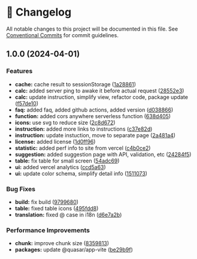 <!-- markdownlint-disable --><!-- textlint-disable -->

# 📓 Changelog

All notable changes to this project will be documented in this file. See
[Conventional Commits](https://conventionalcommits.org) for commit guidelines.

## 1.0.0 (2024-04-01)

### Features

- **cache:** cache result to sessionStorage ([1a28861](https://github.com/DmytroMysak/ff24-calculator/commit/1a28861e87c7ac252291547c7025031d19140562))
- **calc:** added server ping to awake it before actual request ([28552e3](https://github.com/DmytroMysak/ff24-calculator/commit/28552e3936fbc0ab9a9872c957018c0e60dcd12f))
- **calc:** update instruction, simplify view, refactor code, package update ([f57de10](https://github.com/DmytroMysak/ff24-calculator/commit/f57de10cbd35ad51027d4401969cfc4bb42ed792))
- **faq:** added faq, added github actions, added version ([d038866](https://github.com/DmytroMysak/ff24-calculator/commit/d038866377fbc51f490670ec081a69c89df4b447))
- **function:** added cors anywhere serverless function ([638d405](https://github.com/DmytroMysak/ff24-calculator/commit/638d4050e7e5e0aba8bfd56b1919613890f29345))
- **icons:** use svg to reduce size ([2c8d672](https://github.com/DmytroMysak/ff24-calculator/commit/2c8d672e3dda2f68eb4d7d3fc1764908e77bd68e))
- **instruction:** added more links to instructions ([c37e82d](https://github.com/DmytroMysak/ff24-calculator/commit/c37e82d2543b5a22100aea1d66fbb4d10b387248))
- **instruction:** update instuction, move to separate page ([2a481a4](https://github.com/DmytroMysak/ff24-calculator/commit/2a481a47441af13445a915ae5bc3789730a25c6e))
- **license:** added license ([1d0ff96](https://github.com/DmytroMysak/ff24-calculator/commit/1d0ff9654dbaae7bb1695e57979c02c086b6e490))
- **statistic:** added perf info to site from vercel ([c4b0ce2](https://github.com/DmytroMysak/ff24-calculator/commit/c4b0ce2a0a34817f3ece78d47f8583b8158715d2))
- **suggestion:** added suggestion page with API, validation, etc ([24284f5](https://github.com/DmytroMysak/ff24-calculator/commit/24284f5d6424aa6b56922b4bd5e8e6dd6b5b8f2a))
- **table:** fix table for small screen ([54adc69](https://github.com/DmytroMysak/ff24-calculator/commit/54adc698d7d2b212d111a0201907fb459b9e6fd1))
- **ui:** added vercel analytics ([ccd5a63](https://github.com/DmytroMysak/ff24-calculator/commit/ccd5a636470b85b6646aa7d80c3187e7c1a2a031))
- **ui:** update color schema, simplify detail info ([1511073](https://github.com/DmytroMysak/ff24-calculator/commit/1511073cd8918b7fc00fb699a3e3aafaa17b1169))

### Bug Fixes

- **build:** fix build ([9799680](https://github.com/DmytroMysak/ff24-calculator/commit/9799680e31f08e155b80c6577108384e78ba0aff))
- **table:** fixed table icons ([495fdd8](https://github.com/DmytroMysak/ff24-calculator/commit/495fdd838655eaebab6e7f8f2fff1dbba685ef8a))
- **translation:** fixed @ case in i18n ([d6e7a2b](https://github.com/DmytroMysak/ff24-calculator/commit/d6e7a2b1d6afc56746789f4222f7db2573f4c978))

### Performance Improvements

- **chunk:** improve chunk size ([8359813](https://github.com/DmytroMysak/ff24-calculator/commit/835981348f3906f1d4e79a799f8633788289854a))
- **packages:** update @quasar/app-vite ([be29b9f](https://github.com/DmytroMysak/ff24-calculator/commit/be29b9fed2e12d9b0c7beaffc4d604935512aca3))

